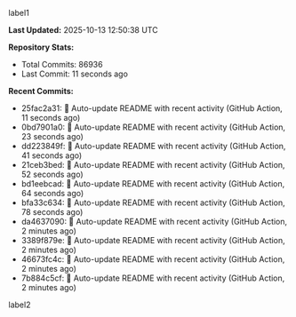 
label1 
<!-- ACTIVITY_START -->
**Last Updated:** 2025-10-13 12:50:38 UTC

**Repository Stats:**
- Total Commits: 86936
- Last Commit: 11 seconds ago

**Recent Commits:**
- 25fac2a31: 🤖 Auto-update README with recent activity (GitHub Action, 11 seconds ago)
- 0bd7901a0: 🤖 Auto-update README with recent activity (GitHub Action, 23 seconds ago)
- dd223849f: 🤖 Auto-update README with recent activity (GitHub Action, 41 seconds ago)
- 21ceb3bed: 🤖 Auto-update README with recent activity (GitHub Action, 52 seconds ago)
- bd1eebcad: 🤖 Auto-update README with recent activity (GitHub Action, 64 seconds ago)
- bfa33c634: 🤖 Auto-update README with recent activity (GitHub Action, 78 seconds ago)
- da4637090: 🤖 Auto-update README with recent activity (GitHub Action, 2 minutes ago)
- 3389f879e: 🤖 Auto-update README with recent activity (GitHub Action, 2 minutes ago)
- 46673fc4c: 🤖 Auto-update README with recent activity (GitHub Action, 2 minutes ago)
- 7b884c5cf: 🤖 Auto-update README with recent activity (GitHub Action, 2 minutes ago)
<!-- ACTIVITY_END -->

label2
